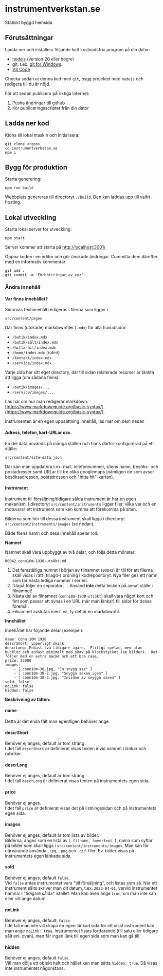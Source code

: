 # instrumentverkstan.se

Statiskt byggd hemsida.

## Förutsättningar

Ladda ner och installera följande helt kostnadsfria program på din dator:

- [nodejs](https://nodejs.org/en) (version 20 eller högre)
- git, t.ex. [git for Windows](https://git-scm.com/download/win).
- [VS Code](https://code.visualstudio.com/download)

Checka sedan ut denna kod med `git`, bygg projektet med `nodejs` och redigera till du är nöjd.

För att sedan publicera på riktiga Internet:

1. Pusha ändringar till github
2. Kör publiceringsscriptet från din dator

## Ladda ner kod

Klona till lokal maskin och initialisera:

    git clone <repo>
    cd instrumentverkstan.se
    npm i

## Bygg för produktion

Starta generering:

    npm run build

Webbplats genereras till directoryt `./build`.  Den kan laddas upp till valfri hosting.

## Lokal utveckling

Starta lokal server för utveckling:

    npm start

Server kommer att starta på [http://localhost:3001/](http://localhost:3001/)

Öppna koden i en editor och gör önskade ändringar.  Committa dem därefter med en
informativ kommentar:

    git add .
    git commit -m 'Förbättringar av xyz'

### Ändra innehåll

#### Var finns innehållet?

Sidornas textinnehåll redigeras i filerna som ligger i

    src/content/pages

Där finns (utökade) markdownfiler (`.mdx`) för alla huvudsidor:

- `/butik/index.mdx`
- `/butik/sålt/index.mdx`
- `/hitta-hit/index.mdx`
- `/home/index.mdx` (roten)
- `/kontakt/index.mdx`
- `/service/index.mdx`

Varje sida har sitt eget directory, där till sidan relaterade resurser är tänkta att
ligga (om sådana finns):

- `/butik/images/...`
- `/service/images/...`

Läs här om hur man redigerar markdown: [https://www.markdownguide.org/basic-syntax/](https://www.markdownguide.org/basic-syntax/).

Instrumenten är en egen uppsättning innehåll, läs mer om dem nedan

#### Adress, telefon, kart-URLar osv.

En del data används på många ställen och finns därför konfigurerad på ett ställe:

    src/content/site-data.json

Där kan man uppdatera t.ex. mail, telefonnummer, sitens namn, besöks- och postadresser
samt URLar till tre olika googlemaps (nämligen de som avser besöksadressen,
postadressen och "hitta hit"-kartan).

#### Instrument

Instrument till försäljning/tidigare sålda instrument är har en egen mekanism.
I directoryt `src/content/instruments` ligger filer, vilka var och en motsvarar ett
instrument som kan komma att förekomma på siten.

Bilderna som hör till dessa instrument skall ligga i directoryt
`src/content/instruments/images` (se nedan).

Både filens namn och dess innehåll spelar roll:

**Namnet**

Namnet skall vara uppbyggt av två delar, och
följa detta mönster:

    00042_conn10m-1938-utsökt.md

1. Det femställiga numret i början av filnamnet (`00042`) är till för att filerna skall visas i rätt (tillagd-) ordning i kodrepositoryt.  Nya filer ges ett namn som tar nästa lediga nummer i serien.
2. Därpå följer en separator: `_`.  Använd **inte** detta tecken på annat ställe i filnamnet!
3. Nästa del av filnamnet (`conn10m-1938-utsökt`) skall vara något kort och fint som passar att synas i en URL (när man länkar) till sidor för dessa föremål.
4. Filnamnet avslutas med `.md`, ty det är en markdownfil.

**Innehållet**

Innehållet har följande delar (exempel):

    name: Conn 10M 1938
    descrShort: ypperligt skick
    descrLong: Endast två tidigare ägare.  Flitigt spelad, men utan bucklor och endast minimalt med skav på klockstycket (se bilder).  Det följer med en extra nacke och ett bra case.
    price: 25000
    images:
        - [ conn10m-38.jpg, "En snygg sax" ]
        - [ conn10m-38-2.jpg, "Snygga saxen igen" ]
        - [ conn10m-38-3.jpg, "Insidan av snygga saxen" ]
    sold: false
    noLink: false
    hidden: false

**Beskrivning av fälten:**

#### name

Detta är det enda fält man egentligen behöver ange.

#### descrShort

Behöver ej anges, default är tom sträng.  
I det fall `descrShort` är definierat visas texten invid namnet i länkar och rubriker.

#### descrLong

Behöver ej anges, default är tom sträng.  
I det fall `descrLong` är definierat visas texten på instrumentets egen sida.

#### price

Behöver ej anges.  
I det fall `price` är definierat visas det på listningssidan och på instrumentets egen sida.

#### images

Behöver ej anges, default är tom lista av bilder.  
Bilderna, anges som en lista av `[ filnamn, hovertext ]`, namn som syftar på bilder som skall
ligga i `src/content/instruments/images`.  Man kan för närvarande använda `.jpg`, `.png` och
`.gif`-filer.  Ev. bilder visas på instrumentets egen länkade sida.

#### sold

Behöver ej anges, default `false`.  
Vid `false` antas instrumentet vara "till försäljning", och listas som så.  När ett
instrument sålts skriver man dit datum, t.ex. `2023-04-01`, varvid instrumentet hamnar
i "tidigare sålda" istället.  Man kan även ange `true`, om man inte kan eller vill ange
datum.

#### noLink

Behöver ej anges, default: `false`.  
I de fall man inte vill skapa en egen länkad sida för ett visst instrument kan man ange
`noLink: true`. Instrumentet listas  fortfarande (till salu eller tidigare sålt enl. ovan),
men får ingen länk till egen sida som man kan gå till.

#### hidden

Behöver ej anges, default `false`.  
Vill man dölja ett objekt helt och hållet kan man sätta `hidden: true`. Då visas inte
instrumentet någonstans.

